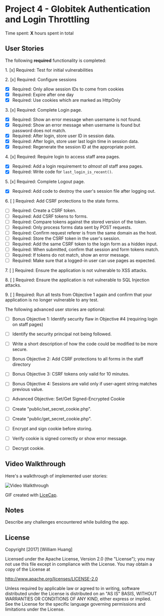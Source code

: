 # Project 4 - Globitek Authentication and Login Throttling

Time spent: **X** hours spent in total

## User Stories

The following **required** functionality is completed:

1\. [x]  Required: Test for initial vulnerabilities

2\. [x]  Required: Configure sessions
* [x]  Required: Only allow session IDs to come from cookies
* [x]  Required: Expire after one day
* [x]  Required: Use cookies which are marked as HttpOnly

3\. [x]  Required: Complete Login page.
* [x]  Required: Show an error message when username is not found.
* [x]  Required: Show an error message when username is found but password does not match.
* [x]  Required: After login, store user ID in session data.
* [x]  Required: After login, store user last login time in session data.
* [x]  Required: Regenerate the session ID at the appropriate point.

4\. [x]  Required: Require login to access staff area pages.
* [x]  Required: Add a login requirement to *almost all* staff area pages.
* [x]  Required: Write code for `last_login_is_recent()`.

5\. [x]  Required: Complete Logout page.
* [x]  Required: Add code to destroy the user's session file after logging out.

6\. [ ]  Required: Add CSRF protections to the state forms.
* [ ]  Required: Create a CSRF token.
* [ ]  Required: Add CSRF tokens to forms.
* [ ]  Required: Compare tokens against the stored version of the token.
* [ ]  Required: Only process forms data sent by POST requests.
* [ ]  Required: Confirm request referer is from the same domain as the host.
* [ ]  Required: Store the CSRF token in the user's session.
* [ ]  Required: Add the same CSRF token to the login form as a hidden input.
* [ ]  Required: When submitted, confirm that session and form tokens match.
* [ ]  Required: If tokens do not match, show an error message.
* [ ]  Required: Make sure that a logged-in user can use pages as expected.

7\. [ ]  Required: Ensure the application is not vulnerable to XSS attacks.

8\. [ ]  Required: Ensure the application is not vulnerable to SQL Injection attacks.

9\. [ ]  Required: Run all tests from Objective 1 again and confirm that your application is no longer vulnerable to any test.


The following advanced user stories are optional:

* [ ]  Bonus Objective 1: Identify security flaw in Objective #4 (requiring login on staff pages)
* [ ]  Identify the security principal not being followed.
* [ ]  Write a short description of how the code could be modified to be more secure.

* [ ] Bonus Objective 2: Add CSRF protections to all forms in the staff directory

* [ ]  Bonus Objective 3: CSRF tokens only valid for 10 minutes.

* [ ]  Bonus Objective 4: Sessions are valid only if user-agent string matches previous value.

* [ ]  Advanced Objective: Set/Get Signed-Encrypted Cookie
* [ ]  Create "public/set\_secret\_cookie.php".
* [ ]  Create "public/get\_secret\_cookie.php".
* [ ]  Encrypt and sign cookie before storing.
* [ ]  Verify cookie is signed correctly or show error message.
* [ ]  Decrypt cookie.

## Video Walkthrough

Here's a walkthrough of implemented user stories:

<img src='http://i.imgur.com/link/to/your/gif/file.gif' title='Video Walkthrough' width='' alt='Video Walkthrough' />

GIF created with [LiceCap](http://www.cockos.com/licecap/).

## Notes

Describe any challenges encountered while building the app.

## License

Copyright [2017] [William Huang]

Licensed under the Apache License, Version 2.0 (the "License");
you may not use this file except in compliance with the License.
You may obtain a copy of the License at

http://www.apache.org/licenses/LICENSE-2.0

Unless required by applicable law or agreed to in writing, software
distributed under the License is distributed on an "AS IS" BASIS,
WITHOUT WARRANTIES OR CONDITIONS OF ANY KIND, either express or implied.
See the License for the specific language governing permissions and
limitations under the License.
